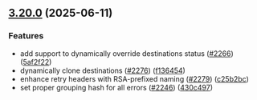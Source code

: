 ## [3.20.0](https://github.com/rudderlabs/rudder-sdk-js/compare/@rudderstack/analytics-js-common@3.19.0...@rudderstack/analytics-js-common@3.20.0) (2025-06-11)


### Features

* add support to dynamically override destinations status ([#2266](https://github.com/rudderlabs/rudder-sdk-js/issues/2266)) ([5af2f22](https://github.com/rudderlabs/rudder-sdk-js/commit/5af2f22ebdcac4eb04d57ecb51efa427607bc849))
* dynamically clone destinations ([#2276](https://github.com/rudderlabs/rudder-sdk-js/issues/2276)) ([f136454](https://github.com/rudderlabs/rudder-sdk-js/commit/f1364541743b15d240ceed6d8f403c23b6984086))
* enhance retry headers with RSA-prefixed naming ([#2279](https://github.com/rudderlabs/rudder-sdk-js/issues/2279)) ([c25b2bc](https://github.com/rudderlabs/rudder-sdk-js/commit/c25b2bc5bb4b5b41469065138eef88c2fa21a460))
* set proper grouping hash for all errors ([#2246](https://github.com/rudderlabs/rudder-sdk-js/issues/2246)) ([430c497](https://github.com/rudderlabs/rudder-sdk-js/commit/430c49782b95bf3e8de1f6a62b442b363208a66b))

